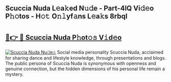 ## Scuccia Nuda L𝚎a𝚔ed N𝚞𝚍e - Part-4lQ Vi𝚍𝚎o P𝚑𝚘tos - H𝚘𝚝 O𝚗𝚕yf𝚊ns L𝚎a𝚔s 8rbqI

# <h2><a href="http://kfebhzk.oniu.top/?m=Scuccia+Nuda">🔗👉 🔴 Scuccia Nuda P𝚑ot𝚘𝚜 V𝚒d𝚎o</a></h2>

[![Scuccia Nuda Nu𝚍e𝚜](https://i.imgur.com/0qMVB7G.gif)](http://kfebhzk.oniu.top/?m=Scuccia+Nuda)
Social media personality Scuccia Nuda, acclaimed for sharing dance and lifestyle knowledge, through presentations and blogs. The public persona of Scuccia Nuda is synonymous with openness and genuine connection, but the hidden dimensions of his personal life remain a mystery.  
